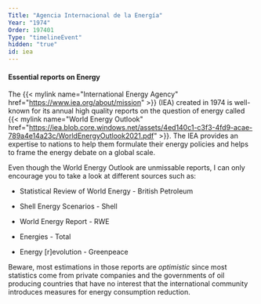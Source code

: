 ```yaml
---
Title: "Agencia Internacional de la Energía"
Year: "1974"
Order: 197401
Type: "timelineEvent"
hidden: "true"
id: iea
---
```


#### Essential reports on Energy

The {{< mylink name="International Energy Agency" href="https://www.iea.org/about/mission"  >}} (IEA) created in 1974 is well-known for its annual high quality reports on the question of energy called {{< mylink name="World Energy Outlook" href="https://iea.blob.core.windows.net/assets/4ed140c1-c3f3-4fd9-acae-789a4e14a23c/WorldEnergyOutlook2021.pdf"  >}}. The IEA provides an expertise to nations to help them formulate their energy policies and helps to frame the energy debate on a global scale.

Even though the World Energy Outlook are unmissable reports, I can only encourage you to take a look at different sources such as:

-   Statistical Review of World Energy - British Petroleum
    
-   Shell Energy Scenarios - Shell
    
-   World Energy Report - RWE
    
-   Energies - Total
    
-   Energy \[r\]evolution - Greenpeace
    

Beware, most estimations in those reports are _optimistic_ since most statistics come from private companies and the governments of oil producing countries that have no interest that the international community introduces measures for energy consumption reduction.